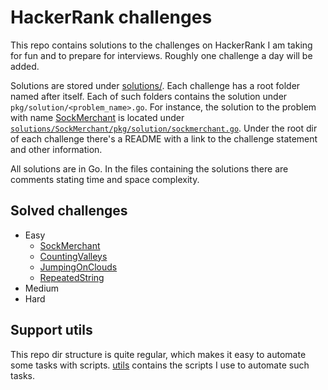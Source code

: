 # HackerRank challenges

This repo contains solutions to the challenges on HackerRank I am taking for fun
and to prepare for interviews. Roughly one challenge a day will be added.

Solutions are stored under [solutions/](solutions/). Each challenge has a root folder named
after itself. Each of such folders contains the solution under
`pkg/solution/<problem_name>.go`. For instance, the solution to the problem with
name [SockMerchant](solutions/SockMerchant) is located under
[`solutions/SockMerchant/pkg/solution/sockmerchant.go`](solutions/SockMerchant/pkg/solution/sockmerchant.go).
Under the root dir of each challenge there's a README with a link to the
challenge statement and other information.

All solutions are in Go.
In the files containing the solutions there are comments stating time and
space complexity.

## Solved challenges

* Easy
  * [SockMerchant](solutions/SockMerchant)
  * [CountingValleys](solutions/CountValleys)
  * [JumpingOnClouds](solutions/JumpingOnClouds)
  * [RepeatedString](solutions/RepeatedString)
* Medium
* Hard

## Support utils

This repo dir structure is quite regular, which makes it easy to automate some
tasks with scripts. [utils](utils) contains the scripts I use to
automate such tasks.